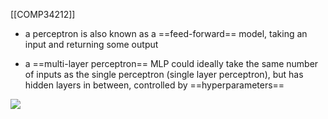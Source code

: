 [[COMP34212]]

- a perceptron is also known as a ==feed-forward== model, taking an input and returning some output

- a ==multi-layer perceptron== MLP could ideally take the same number of inputs as the single perceptron (single layer perceptron), but has hidden layers in between, controlled by ==hyperparameters==

![](https://i.imgur.com/ADunhWj.png)
